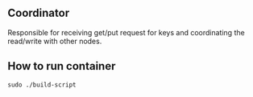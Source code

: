 ## Coordinator

Responsible for receiving get/put request for keys and coordinating the
read/write with other nodes.

## How to run container
`sudo ./build-script`
